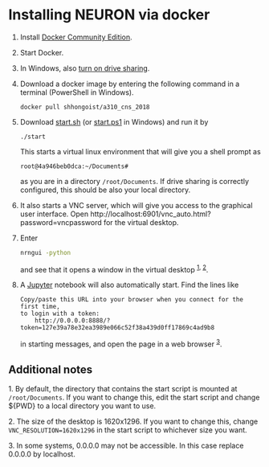 # Installing NEURON via docker

1. Install [Docker Community Edition](https://www.docker.com/community-edition).

2. Start Docker.

3. In Windows, also [turn on drive sharing](https://rominirani.com/docker-on-windows-mounting-host-directories-d96f3f056a2c#.w4v0e42tn).

4. Download a docker image by entering the following command in a terminal (PowerShell in Windows).

   ```shell
   docker pull shhongoist/a310_cns_2018
   ```

5. Download [start.sh](https://raw.githubusercontent.com/CNS-OIST/a310_cns_2018/master/docker/start.sh) (or [start.ps1](https://raw.githubusercontent.com/CNS-OIST/a310_cns_2018/master/docker/start.ps1) in Windows) and run it by

   ~~~shell
   ./start
   ~~~
   This starts a virtual linux environment that will give you a shell prompt as 

   ```
   root@4a946beb0dca:~/Documents#
   ```

   as you are in a directory `/root/Documents`. If drive sharing is correctly configured, this should be also your local directory.

6. It also starts a VNC server, which will give you access to the graphical user interface. Open http://localhost:6901/vnc_auto.html?password=vncpassword for the virtual desktop.

7. Enter

   ~~~bash
   nrngui -python
   ~~~


   and see that it opens a window in the virtual desktop <sup>[1](#myfootnote3), [2](#myfootnote3)</sup>.

8. A [Jupyter](http://jupyter.org) notebook will also automatically start. Find the lines like

   ```text
   Copy/paste this URL into your browser when you connect for the first time,
   to login with a token:
       http://0.0.0.0:8888/?token=127e39a78e32ea3989e066c52f38a439d0ff17869c4ad9b8
   ```

   in starting messages, and open the page in a web browser <sup>[3](#myfootnote3)</sup>.




## Additional notes

<a name="myfootnote1">1</a>. By default, the directory that contains the start script is mounted at `/root/Documents`. If you want to change this, edit the start script and change ${PWD} to a local directory you want to use.

<a name="myfootnote2">2</a>. The size of the desktop is 1620x1296. If you want to change this, change `VNC_RESOLUTION=1620x1296` in the start script to whichever size you want.

<a name="myfootnote3">3</a>. In some systems, 0.0.0.0 may not be accessible. In this case replace 0.0.0.0 by localhost.

